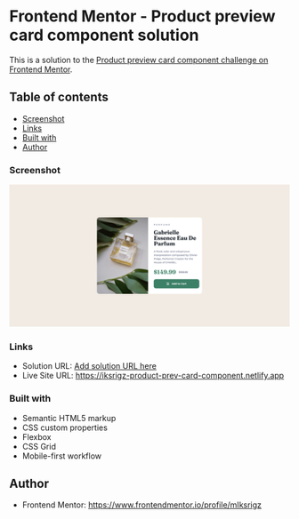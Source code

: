# Frontend Mentor - Product preview card component solution

This is a solution to the [Product preview card component challenge on Frontend Mentor](https://www.frontendmentor.io/challenges/product-preview-card-component-GO7UmttRfa). 

## Table of contents

  - [Screenshot](#screenshot)
  - [Links](#links)
  - [Built with](#built-with)
  - [Author](#author)


### Screenshot

![](./images/page-screenshot.png)


### Links

- Solution URL: [Add solution URL here](https://your-solution-url.com)
- Live Site URL: https://iksrigz-product-prev-card-component.netlify.app


### Built with

- Semantic HTML5 markup
- CSS custom properties
- Flexbox
- CSS Grid
- Mobile-first workflow


## Author

- Frontend Mentor: https://www.frontendmentor.io/profile/mIksrigz